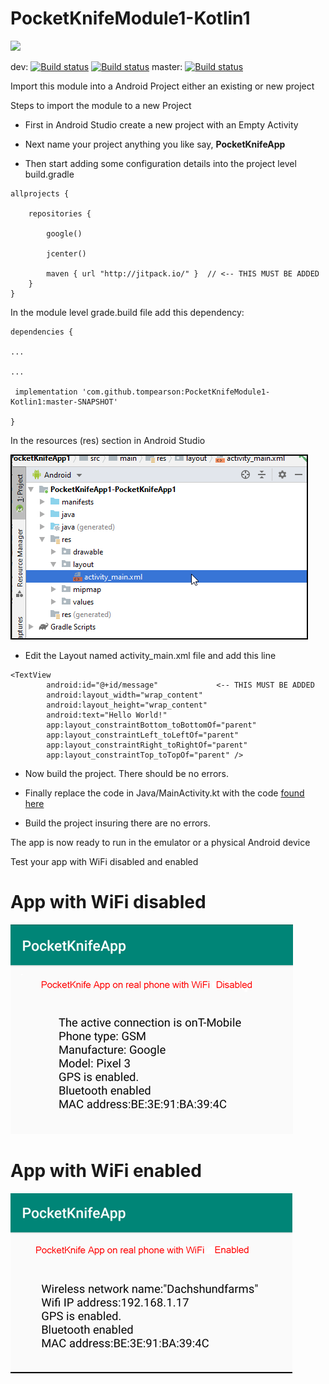 # PocketKnifeModule1-Kotlin1

[![](https://jitci.com/gh/tompearson/PocketKnifeModule/svg)](https://jitci.com/gh/tompearson/PocketKnifeModule)

dev: [![Build status](https://build.appcenter.ms/v0.1/apps/6913fed6-37ec-4dca-8c4f-a02ec97b0371/branches/dev/badge)](https://appcenter.ms)
[![Build status](https://build.appcenter.ms/v0.1/apps/6913fed6-37ec-4dca-8c4f-a02ec97b0371/branches/test/badge)](https://appcenter.ms)
master: [![Build status](https://build.appcenter.ms/v0.1/apps/6913fed6-37ec-4dca-8c4f-a02ec97b0371/branches/master/badge)](https://appcenter.ms)

Import this module into a Android Project either an existing or new project

Steps to import the module to a new Project

- First in Android Studio create a new project with an Empty Activity

- Next name your project anything you like say, **PocketKnifeApp**

- Then start adding some configuration details into the project level build.gradle

~~~
allprojects {

    repositories {
    
        google()
        
        jcenter()
        
        maven { url "http://jitpack.io/" }  // <-- THIS MUST BE ADDED
    }
}
~~~

In the module level grade.build file add this dependency:

~~~
dependencies {

...

...

 implementation 'com.github.tompearson:PocketKnifeModule1-Kotlin1:master-SNAPSHOT'
 
}
~~~

In the resources (res) section in Android Studio

![activity_main.xml](./images/Resources_layout.png)

- Edit the Layout named activity_main.xml file and add this line

~~~
<TextView
        android:id="@+id/message"             <-- THIS MUST BE ADDED
        android:layout_width="wrap_content"
        android:layout_height="wrap_content"
        android:text="Hello World!"
        app:layout_constraintBottom_toBottomOf="parent"
        app:layout_constraintLeft_toLeftOf="parent"
        app:layout_constraintRight_toRightOf="parent"
        app:layout_constraintTop_toTopOf="parent" />
~~~

- Now build the project. There should be no errors.

- Finally replace the code in Java/MainActivity.kt with the code [found here](https://github.com/tompearson/PocketKnifeApplication/blob/master/PocketKnifeApp1-Kotlin1/src/main/java/com/example/PocketKnifeApplication/MainActivity.kt)

- Build the project insuring there are no errors.

The app is now ready to run in the emulator or a physical Android device

Test your app with WiFi disabled and enabled




# App with WiFi disabled

![WiFi disabled](./images/Screen2.png)

# App with WiFi enabled

![WiFi disabled](./images/Screen1.png) 




